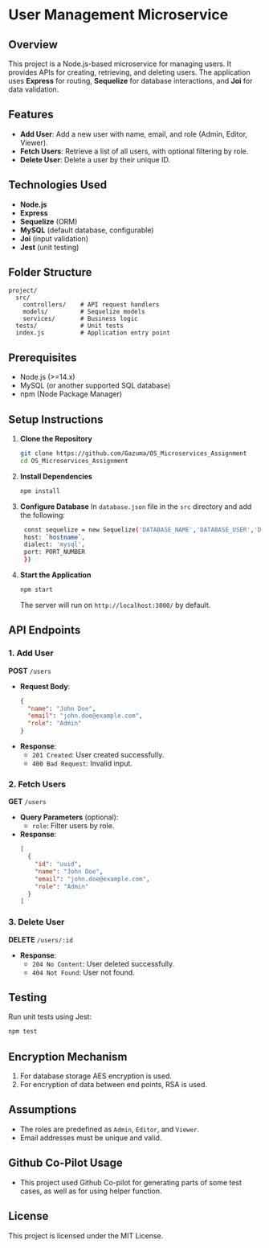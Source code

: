 # User Management Microservice

## Overview
This project is a Node.js-based microservice for managing users. It provides APIs for creating, retrieving, and deleting users. The application uses **Express** for routing, **Sequelize** for database interactions, and **Joi** for data validation.

## Features
- **Add User**: Add a new user with name, email, and role (Admin, Editor, Viewer).
- **Fetch Users**: Retrieve a list of all users, with optional filtering by role.
- **Delete User**: Delete a user by their unique ID.

## Technologies Used
- **Node.js**
- **Express**
- **Sequelize** (ORM)
- **MySQL** (default database, configurable)
- **Joi** (input validation)
- **Jest** (unit testing)

## Folder Structure
```
project/
  src/
    controllers/    # API request handlers
    models/         # Sequelize models
    services/       # Business logic
  tests/            # Unit tests
  index.js          # Application entry point
```

## Prerequisites
- Node.js (>=14.x)
- MySQL (or another supported SQL database)
- npm (Node Package Manager)

## Setup Instructions
1. **Clone the Repository**
   ```bash
   git clone https://github.com/Gazuma/OS_Microservices_Assignment
   cd OS_Microservices_Assignment
   ```

2. **Install Dependencies**
   ```bash
   npm install
   ```

3. **Configure Database**
   In `database.json` file in the `src` directory and add the following:
   ```bash
    const sequelize = new Sequelize('DATABASE_NAME','DATABASE_USER','DATABASE_PASSWORD',{
    host: `hostname`,
    dialect: 'mysql',
    port: PORT_NUMBER
    })
   ```

4. **Start the Application**
   ```bash
   npm start
   ```
   The server will run on `http://localhost:3000/` by default.

## API Endpoints
### 1. Add User
**POST** `/users`
- **Request Body**:
  ```json
  {
    "name": "John Doe",
    "email": "john.doe@example.com",
    "role": "Admin"
  }
  ```
- **Response**:
  - `201 Created`: User created successfully.
  - `400 Bad Request`: Invalid input.

### 2. Fetch Users
**GET** `/users`
- **Query Parameters** (optional):
  - `role`: Filter users by role.
- **Response**:
  ```json
  [
    {
      "id": "uuid",
      "name": "John Doe",
      "email": "john.doe@example.com",
      "role": "Admin"
    }
  ]
  ```

### 3. Delete User
**DELETE** `/users/:id`
- **Response**:
  - `204 No Content`: User deleted successfully.
  - `404 Not Found`: User not found.

## Testing
Run unit tests using Jest:
```bash
npm test
```
## Encryption Mechanism
1. For database storage AES encryption is used.
2. For encryption of data between end points, RSA is used.

## Assumptions
- The roles are predefined as `Admin`, `Editor`, and `Viewer`.
- Email addresses must be unique and valid.

## Github Co-Pilot Usage
- This project used Github Co-pilot for generating parts of some test cases, as well as for using helper function.

## License
This project is licensed under the MIT License.

